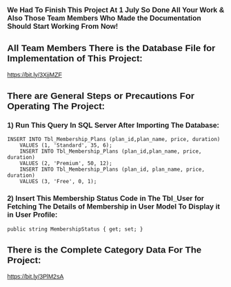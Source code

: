 <body style="font-family: 'Poppins', sans-serif;">
  <h3>
    We Had To Finish This Project At 1 July So Done All Your Work & Also Those Team Members Who Made the Documentation Should Start Working From Now!
  </h3>
  
  <h2>All Team Members There is the Database File for Implementation of This Project:</h2>
  <a href="https://bit.ly/3NLxscy">https://bit.ly/3XjjMZF</a>

  <h2>There are General Steps or Precautions For Operating The Project:</h2>
  <h3>1) Run This Query In SQL Server After Importing The Database:</h3>
  <code>INSERT INTO Tbl_Membership_Plans (plan_id,plan_name, price, duration)
    VALUES (1, 'Standard', 35, 6);
    INSERT INTO Tbl_Membership_Plans (plan_id,plan_name, price, duration)
    VALUES (2, 'Premium', 50, 12);
    INSERT INTO Tbl_Membership_Plans (plan_id, plan_name, price, duration)
    VALUES (3, 'Free', 0, 1);</code>

  <h3>2) Insert This Membership Status Code in The Tbl_User for Fetching The Details of Membership in User Model To Display it in User Profile:</h3>
  <code>public string MembershipStatus { get; set; }</code>

  <h2>There is the Complete Category Data For The Project:</h2>
  <a href="https://bit.ly/3PlM2sA">https://bit.ly/3PlM2sA</a>
</body>
